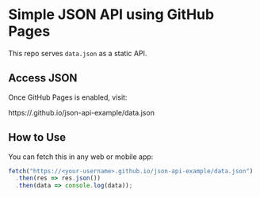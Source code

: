 # Simple JSON API using GitHub Pages

This repo serves `data.json` as a static API.

## Access JSON

Once GitHub Pages is enabled, visit:

https://<your-username>.github.io/json-api-example/data.json

## How to Use

You can fetch this in any web or mobile app:

```js
fetch("https://<your-username>.github.io/json-api-example/data.json")
  .then(res => res.json())
  .then(data => console.log(data));
